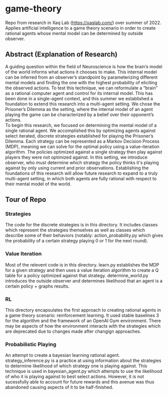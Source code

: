# game-theory
Repo from research in Xaq Lab (https://xaqlab.com/) over summer of 2022. Applies artificial intelligence to a game theory scenario in order to create rational agents whose mental model can be determined by outside observer. 

## Abstract (Explanation of Research) 
A guiding question within the field of Neuroscience is how the brain’s model of the world informs what actions it chooses to make. This internal model can be inferred from an observer’s standpoint by parameterizing different mental models and finding the one with the highest probability of eliciting the observed actions. To test this technique, we can reformulate a “brain” as a rational computer agent and control for its internal model. This has been done in a single-agent context, and this summer we established a foundation to extend this research into a multi-agent setting. We chose the Prisoner’s Dilemma as the setting, where the internal model of an agent playing the game can be characterized by a belief over their opponent’s actions.  
To begin this research, we focused on determining the mental model of a single rational agent. We accomplished this by optimizing agents against select iterated, discrete strategies established for playing the Prisoner’s Dilemma. Each strategy can be represented as a Markov Decision Process (MDP), meaning we can solve for the optimal policy using a value-iteration algorithm. The policies optimized against a single strategy then play against players they were not optimized against. In this setting, we introduce observer, who must determine which strategy the policy thinks it's playing against by only using current and prior observations. Establishing the foundations of this research will allow future research to expand to a truly multi-agent setting, in which both agents are fully rational with respect to their mental model of the world. 

## Tour of Repo
### Strategies 
The code for the discrete strategies is in this directory. It includes classes which represent the strategies themselves as well as classes which describe some of their behaviors (notably: action_probability.py which gives the probability of a certain strategy playing 0 or 1 for the next round). 

### Value Iteration
Most of the relevent code is in this directory. learn.py establishes the MDP for a given strategy and then uses a value iteration algorithm to create a Q table for a policy optimized against that strategy. determine_world.py introduces the outside observer and determines likelihood that an agent is a certain policy + graphs results. 

### RL
This directory encapsulates the first approach to creating rational agents in a game theory scenario: reinforcement learning. It used stable baselines 3 for the algorithm and the framework of an OpenAI Gym environment. There may be aspects of how the environment interacts with the strategies which are deprecated due to changes made after changign approaches. 

### Probabilistic Playing
An attempt to create a bayesian learning rational agent. strategy_inference.py is a practice at using information about the strategies to determine likelihood of which strategy one is playing against. This technique is used in bayesian_agent.py which attempts to use the likelihood of who it is playing against to best select actions. However, it is not sucessfully able to account for future rewards and this avenue was thus abandoned causing aspects of it to be half-finished. 
